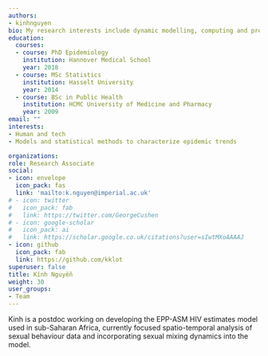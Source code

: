 ```yaml
---
authors:
- kinhnguyen
bio: My research interests include dynamic modelling, computing and programmable matter.
education:
  courses:
  - course: PhD Epidemiology
    institution: Hannover Medical School
    year: 2018
  - course: MSc Statistics
    institution: Hasselt University
    year: 2014
  - course: BSc in Public Health
    institution: HCMC University of Medicine and Pharmacy
    year: 2009
email: ""
interests:
- Human and tech
- Models and statistical methods to characterize epidemic trends

organizations:
role: Research Associate
social:
- icon: envelope
  icon_pack: fas
  link: 'mailto:k.nguyen@imperial.ac.uk'
# - icon: twitter
#   icon_pack: fab
#   link: https://twitter.com/GeorgeCushen
# - icon: google-scholar
#   icon_pack: ai
#   link: https://scholar.google.co.uk/citations?user=sIwtMXoAAAAJ
- icon: github
  icon_pack: fab
  link: https://github.com/kklot
superuser: false
title: Kính Nguyễn
weight: 30
user_groups:
- Team
---
```


Kinh is a postdoc working on developing the EPP-ASM HIV estimates model used in sub-Saharan Africa, currently focused spatio-temporal analysis of sexual behaviour data and incorporating sexual mixing dynamics into the model.